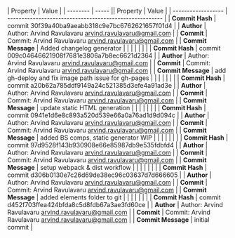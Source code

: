 | Property | Value |
| -------- | ----- || Property           | Value                                                   |
| ------------------ | ------------------------------------------------------- |
| **Commit Hash**    | commit 30f39a40ba9aeabb318c9e7bc6762621657f01d4         |
| **Author**         | Author: Arvind Ravulavaru <arvind.ravulavaru@gmail.com> |
| **Commit**         | Commit: Arvind Ravulavaru <arvind.ravulavaru@gmail.com> |
| **Commit Message** | Added changelog generator                               |
|                    |                                                         |
|                    |                                                         |
| **Commit Hash**    | commit 009c04646621908f7681e3806a7b8ec6621d2364         |
| **Author**         | Author: Arvind Ravulavaru <arvind.ravulavaru@gmail.com> |
| **Commit**         | Commit: Arvind Ravulavaru <arvind.ravulavaru@gmail.com> |
| **Commit Message** | add gh-deploy and fix image path issue for gh-pages     |
|                    |                                                         |
|                    |                                                         |
| **Commit Hash**    | commit a20b62a785ddf9149a24c521385d3efe4a91ad3e         |
| **Author**         | Author: Arvind Ravulavaru <arvind.ravulavaru@gmail.com> |
| **Commit**         | Commit: Arvind Ravulavaru <arvind.ravulavaru@gmail.com> |
| **Commit Message** | update static HTML generation                           |
|                    |                                                         |
|                    |                                                         |
| **Commit Hash**    | commit 0941e1d6e8c893a520d539e66a0a76ad1d9d094c         |
| **Author**         | Author: Arvind Ravulavaru <arvind.ravulavaru@gmail.com> |
| **Commit**         | Commit: Arvind Ravulavaru <arvind.ravulavaru@gmail.com> |
| **Commit Message** | added BS comps, static generator WIP                    |
|                    |                                                         |
|                    |                                                         |
| **Commit Hash**    | commit 97d9528f143b930908e66e85987db9e535fdbfd4         |
| **Author**         | Author: Arvind Ravulavaru <arvind.ravulavaru@gmail.com> |
| **Commit**         | Commit: Arvind Ravulavaru <arvind.ravulavaru@gmail.com> |
| **Commit Message** | setup webpack & dist workflow                           |
|                    |                                                         |
|                    |                                                         |
| **Commit Hash**    | commit d306b0130e7c26d69de38ec96c03637d7d666605         |
| **Author**         | Author: Arvind Ravulavaru <arvind.ravulavaru@gmail.com> |
| **Commit**         | Commit: Arvind Ravulavaru <arvind.ravulavaru@gmail.com> |
| **Commit Message** | added elements folder to git                            |
|                    |                                                         |
|                    |                                                         |
| **Commit Hash**    | commit d452f703ffea424bfda8c5d8fdb67a3ae3fd60ce         |
| **Author**         | Author: Arvind Ravulavaru <arvind.ravulavaru@gmail.com> |
| **Commit**         | Commit: Arvind Ravulavaru <arvind.ravulavaru@gmail.com> |
| **Commit Message** | initial commit                                          |